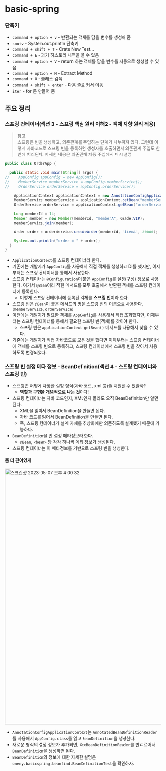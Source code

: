 # basic-spring

### 단축키

- `command + option + v` - 반환되는 객체를 담을 변수를 생성해 줌 
- `soutv` - System.out.println 단축키
- `command + shift + T` - Crate New Test...
- `command + E` - 과거 히스토리 내역을 볼 수 있음
- `command + option + V` - return 하는 객체를 담을 변수를 자동으로 생성할 수 있음
- `command + option + M` - Extract Method
- `command + O` - 클래스 검색
- `command + shift + enter` - 다음 줄로 커서 이동
- `iter` - for 문 만들어 줌

## 주요 정리

### 스프링 컨테이너(섹션 3 - 스프링 핵심 원리 이해2 - 객체 지향 원리 적용)

> 참고   
> 스프링은 빈을 생성하고, 의존관계를 주입하는 단계가 나누어져 있다. 그런데 이렇게 자바코드로 스프링 빈을 등록하면 생성자를 호출하면서 의존관계 주입도 한번에 처리된다.
> 자세한 내용은 의존관계 자동 주입에서 다시 설명

```java
public class OrderApp {

  public static void main(String[] args) {
//    AppConfig appConfig = new AppConfig();
//    MemberService memberService = appConfig.memberService();
//    OrderService orderService = appConfig.orderService();

    ApplicationContext applicationContext = new AnnotationConfigApplicationContext(AppConfig.class);
    MemberService memberService = applicationContext.getBean("memberService", MemberService.class);
    OrderService orderService = applicationContext.getBean("orderService", OrderService.class);

    Long memberId = 1L;
    Member member = new Member(memberId, "memberA", Grade.VIP);
    memberService.join(member);

    Order order = orderService.createOrder(memberId, "itemA", 20000);

    System.out.println("order = " + order);
  }
}
```

- `ApplicationContext`를 스프링 컨테이너라 한다.
- 기존에는 개발자가 `AppConfig`를 사용해서 직접 객체를 생성하고 DI를 했지만, 이제부터는 스프링 컨테이너를 통해서 사용한다.
- 스프링 컨테이너는 `@Configuration`이 붙은 `AppConfig`를 설정(구성) 정보로 사용한다. 여기서 `@Bean`이라 적힌 메서드를 모두 호출해서 반환된 객체를 스프링 컨테이너에 등록한다.
  - 이렇게 스프링 컨테이너에 등록된 객체를 **스프링 빈**이라 한다.
- 스프링 빈은 `@Bean`이 붙은 메서드의 명을 스프링 빈의 이름으로 사용한다. (`memberService`, `orderService`)
- 이전에는 개발자가 필요한 객체를 `AppConfig`를 사용해서 직접 조회했지만, 이제부터는 스프링 컨테이너를 통해서 필요한 스프링 빈(객체)를 찾아야 한다.
  - 스프링 빈은 `applicationContext.getBean()` 메서드를 사용해서 찾을 수 있다.
- 기존에는 개발자가 직접 자바코드로 모든 것을 했다면 이제부터는 스프링 컨테이너에 객체를 스프링 빈으로 등록하고, 스프링 컨테이너에서 스프링 빈을 찾아서 사용하도록 변경되었다.

### 스프링 빈 설정 메타 정보 - BeanDefinition(섹션 4 - 스프링 컨테이너와 스프링 빈)

- 스프링은 어떻게 다양한 설정 형식(자바 코드, xml 등)을 지원할 수 있을까?
  - **역할과 구현을 개념적으로 나눈 것**이다!
- 스프링 컨테이너는 자바 코드인지, XML인지 몰라도 오직 BeanDefinition만 알면 된다.
  - XML을 읽어서 BeanDefinition을 만들면 된다.
  - 자바 코드를 읽어서 BeanDefinition을 만들면 된다.
  - 즉, 스프링 컨테이너가 설계 자체를 추상화에만 의존하도록 설계했기 때문에 가능하다.
- `BeanDefinition`을 빈 설정 메타정보라 한다.
  - `@Bean`, `<bean>` 당 각각 하나씩 메타 정보가 생성된다.
- 스프링 컨테이너는 이 메타정보를 기반으로 스프링 빈을 생성한다.

#### 좀 더 깊이있게

<img width="823" alt="스크린샷 2023-05-07 오후 4 00 32" src="https://user-images.githubusercontent.com/97153666/236662856-1334f2ce-0f50-4e6e-b2cc-89cbf64db426.png">

- `AnnotationConfigApplicationContext`는 `AnnotatedBeanDefinitionReader`를 사용해서 `AppConfig.class`를 읽고 `BeanDefinition`을 생성한다.
- 새로운 형식의 설정 정보가 추가되면, `XxxBeanDefinitionReader`를 만ㄷ르어서 `BeanDefinition`을 생성하면 된다.
- `BeanDefinition`의 정보에 대한 자세한 설명은 `oneny.basicspring.beanfind.BeanDefinitionTest`을 확인하자.

